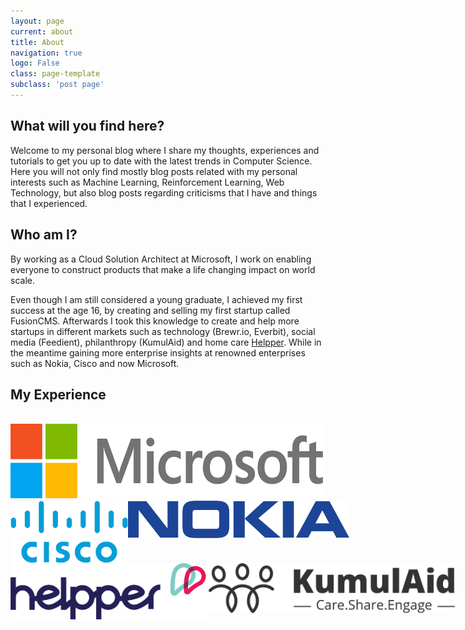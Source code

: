 ```yaml
---
layout: page
current: about
title: About
navigation: true
logo: False
class: page-template
subclass: 'post page'
---
```


## What will you find here?

Welcome to my personal blog where I share my thoughts, experiences and tutorials to get you up to date with the latest trends in Computer Science. Here you will not only find mostly blog posts related with my personal interests such as Machine Learning, Reinforcement Learning, Web Technology, but also blog posts regarding criticisms that I have and things that I experienced.

## Who am I?

By working as a Cloud Solution Architect at Microsoft, I work on enabling everyone to construct products that make a life changing impact on world scale. 

Even though I am still considered a young graduate, I achieved my first success at the age 16, by creating and selling my first startup called FusionCMS. Afterwards I took this knowledge to create and help more startups in different markets such as technology (Brewr.io, Everbit), social media (Feedient), philanthropy (KumulAid) and home care [Helpper](http://helpper.be/). While in the meantime gaining more enterprise insights at renowned enterprises such as Nokia, Cisco and now Microsoft.

## My Experience

<br />
<img src="/assets/images/my-experience/microsoft.svg" alt="Microsoft" style="height: 120px;">
<br />
<div style="display: flex;">
  <img src="/assets/images/my-experience/cisco.svg" alt="Cisco" style="height: 100px;">
  <img src="/assets/images/my-experience/nokia.svg" alt="Nokia" style="height: 60px;">
</div>
<div style="display: flex;">
  <img src="/assets/images/my-experience/helpper.png" alt="Helpper" style="height: 90px;">
  <img src="/assets/images/my-experience/kumulaid_black.png" alt="KumulAid" style="height: 80px;">
</div>
